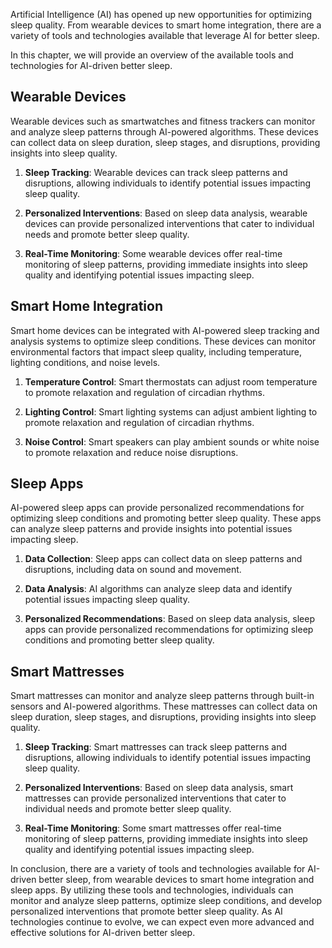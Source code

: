 
Artificial Intelligence (AI) has opened up new opportunities for optimizing sleep quality. From wearable devices to smart home integration, there are a variety of tools and technologies available that leverage AI for better sleep.

In this chapter, we will provide an overview of the available tools and technologies for AI-driven better sleep.

Wearable Devices
----------------

Wearable devices such as smartwatches and fitness trackers can monitor and analyze sleep patterns through AI-powered algorithms. These devices can collect data on sleep duration, sleep stages, and disruptions, providing insights into sleep quality.

1. **Sleep Tracking**: Wearable devices can track sleep patterns and disruptions, allowing individuals to identify potential issues impacting sleep quality.

2. **Personalized Interventions**: Based on sleep data analysis, wearable devices can provide personalized interventions that cater to individual needs and promote better sleep quality.

3. **Real-Time Monitoring**: Some wearable devices offer real-time monitoring of sleep patterns, providing immediate insights into sleep quality and identifying potential issues impacting sleep.

Smart Home Integration
----------------------

Smart home devices can be integrated with AI-powered sleep tracking and analysis systems to optimize sleep conditions. These devices can monitor environmental factors that impact sleep quality, including temperature, lighting conditions, and noise levels.

1. **Temperature Control**: Smart thermostats can adjust room temperature to promote relaxation and regulation of circadian rhythms.

2. **Lighting Control**: Smart lighting systems can adjust ambient lighting to promote relaxation and regulation of circadian rhythms.

3. **Noise Control**: Smart speakers can play ambient sounds or white noise to promote relaxation and reduce noise disruptions.

Sleep Apps
----------

AI-powered sleep apps can provide personalized recommendations for optimizing sleep conditions and promoting better sleep quality. These apps can analyze sleep patterns and provide insights into potential issues impacting sleep.

1. **Data Collection**: Sleep apps can collect data on sleep patterns and disruptions, including data on sound and movement.

2. **Data Analysis**: AI algorithms can analyze sleep data and identify potential issues impacting sleep quality.

3. **Personalized Recommendations**: Based on sleep data analysis, sleep apps can provide personalized recommendations for optimizing sleep conditions and promoting better sleep quality.

Smart Mattresses
----------------

Smart mattresses can monitor and analyze sleep patterns through built-in sensors and AI-powered algorithms. These mattresses can collect data on sleep duration, sleep stages, and disruptions, providing insights into sleep quality.

1. **Sleep Tracking**: Smart mattresses can track sleep patterns and disruptions, allowing individuals to identify potential issues impacting sleep quality.

2. **Personalized Interventions**: Based on sleep data analysis, smart mattresses can provide personalized interventions that cater to individual needs and promote better sleep quality.

3. **Real-Time Monitoring**: Some smart mattresses offer real-time monitoring of sleep patterns, providing immediate insights into sleep quality and identifying potential issues impacting sleep.

In conclusion, there are a variety of tools and technologies available for AI-driven better sleep, from wearable devices to smart home integration and sleep apps. By utilizing these tools and technologies, individuals can monitor and analyze sleep patterns, optimize sleep conditions, and develop personalized interventions that promote better sleep quality. As AI technologies continue to evolve, we can expect even more advanced and effective solutions for AI-driven better sleep.

